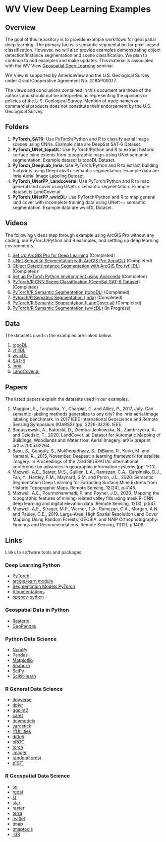 # WV View Deep Learning Examples

## Overview

The goal of this repository is to provide example workflows for geospatial deep learning. The primary focus is semantic segmentation for pixel-based classification. However, we will also provide examples demonstrating object detection/instance segmentation and scene classification. We plan to continue to add examples and make updates. This material is associated with the WV View [Geospatial Deep Learning](http://www.wvview.org/course_directory.html) seminar.

WV View is supported by AmericaView and the U.S. Geological Survey under Grant/Cooperative Agreement No. G18AP00077.

The views and conclusions contained in this document are those of the authors and should not be interpreted as representing the opinions or policies of the U.S. Geological Survey. Mention of trade names or commercial products does not constitute their endorsement by the U.S. Geological Survey.

## Folders

1. **PyTorch_SAT6:** Use PyTorch/Python and R to classify aerial image scenes using CNNs. Example data are DeepSat SAT-6 Dataset.
2. **PyTorch_UNet_topoDL:** Use PyTorch/Python and R to extract historic surface mine extents from topographic maps using UNet semantic segmentation. Example dataset is topoDL Dataset. 
3. **PyTorch_DeepLab_Inria:** Use PyTorch/Python and R to extract building footprints using DeepLabv3+ semantic segmentation. Example data are Inria Aerial Image Labeling Dataset.
4. **PyTorch_UNetPP_Landcoverai:** Use PyTorch/Python and R to map general land cover using UNet++ semantic segmentation. Example dataset is LandCover.ai. 
5. **PyTorch_UNetPP_wvlcDL:** Use PyTorch/Python and R to map general land cover with incomplete training data using UNett++ semantic segmentation. Example data are wvlcDL Dataset. 


## Videos

The following videos step through example using ArcGIS Pro without any coding, our PyTorch/Python and R examples, and settting up deep learning environments. 

1. [Set Up ArcGIS Pro for Deep Learning](https://youtu.be/z6PAUzPqSkQ) (Completed)
2. [UNet Semantic Segmentation with ArcGIS Pro (topoDL)](https://youtu.be/4HZ41mFhWws) (Completed)
3. [Object Detect/Instance Segmentation with ArcGIS Pro (vfillDL)](https://youtu.be/b1qddjuhIS0) (Completed)
4. [Set up PyTorch Python environment using Anaconda](https://youtu.be/gEkhiP_oCT4) (Completed)
5. [PyTorch/R CNN Scene Classification (DeepSat SAT-6 Dataset)](https://youtu.be/nmRKUynZnc4) (Completed)
6. [PyTorch/R Semantic Segmentation (topoDL)](https://youtu.be/wtwOSWsZ3xM) (Completed)
7. [Pytorch/R Sematnic Segmentation (Inria)](https://youtu.be/Ac20oEYYdMM) (Completed)
8. [PyTorch/R Semantic Segmentation (LandCover.ai)](https://youtu.be/HxyBvugGqaw) (Completed)
9. [PyTorch/R Semantic Segmentation (wvlcDL)]() (In Progress)

## Data

The datasets used in the examples are linked below. 

1. [topoDL](http://www.wvview.org/research.html)
2. [vfillDL](http://www.wvview.org/research.html)
3. [wvlcDL](http://www.wvview.org/research.html)
4. [SAT-6](https://www.kaggle.com/crawford/deepsat-sat6)
5. [Inria](https://project.inria.fr/aerialimagelabeling/)
6. [LandCover.ai](https://landcover.ai/)

## Papers

The listed papers explain the datasets used in our examples. 

1. Maggiori, E., Tarabalka, Y., Charpiat, G. and Alliez, P., 2017, July. Can semantic labeling methods generalize to any city? the inria aerial image labeling benchmark. In 2017 IEEE International Geoscience and Remote Sensing Symposium (IGARSS) (pp. 3226-3229). IEEE.
2. Boguszewski, A., Batorski, D., Ziemba-Jankowska, N., Zambrzycka, A. and Dziedzic, T., 2020. LandCover. ai: Dataset for Automatic Mapping of Buildings, Woodlands and Water from Aerial Imagery. arXiv preprint arXiv:2005.02264.
3. Basu, S., Ganguly, S., Mukhopadhyay, S., DiBiano, R., Karki, M. and Nemani, R., 2015, November. Deepsat: a learning framework for satellite imagery. In Proceedings of the 23rd SIGSPATIAL international conference on advances in geographic information systems (pp. 1-10).
4. Maxwell, A.E., Bester, M.S., Guillen, L.A., Ramezan, C.A., Carpinello, D.J., Fan, Y., Hartley, F.M., Maynard, S.M. and Pyron, J.L., 2020. Semantic Segmentation Deep Learning for Extracting Surface Mine Extents from Historic Topographic Maps. Remote Sensing, 12(24), p.4145.
5. Maxwell, A.E., Pourmohammadi, P. and Poyner, J.D., 2020. Mapping the topographic features of mining-related valley fills using mask R-CNN deep learning and digital elevation data. Remote Sensing, 12(3), p.547.
6. Maxwell, A.E., Strager, M.P., Warner, T.A., Ramezan, C.A., Morgan, A.N. and Pauley, C.E., 2019. Large-Area, High Spatial Resolution Land Cover Mapping Using Random Forests, GEOBIA, and NAIP Orthophotography: Findings and Recommendations. Remote Sensing, 11(12), p.1409.

## Links

Links to software tools and packages. 

### Deep Learning Python

* [PyTorch](https://pytorch.org/)
* [arcgis.learn module](https://developers.arcgis.com/python/api-reference/arcgis.learn.toc.html)
* [Segmentation Models PyTorch](https://developers.arcgis.com/python/api-reference/arcgis.learn.toc.html)
* [Albumentations](https://albumentations.ai/)
* [opencv-python](https://pypi.org/project/opencv-python/)

### Geospatial Data in Python

* [Rasterio](https://rasterio.readthedocs.io/en/latest/)
* [GeoPandas](https://geopandas.org/)

### Python Data Science
* [NumPy](https://numpy.org/)
* [Pandas](https://pandas.pydata.org/)
* [Matplotlib](https://matplotlib.org/)
* [Seaborn](https://seaborn.pydata.org/)
* [SciPy](https://www.scipy.org/)
* [Scikit-learn](https://scikit-learn.org/stable/)

### R General Data Science

* [tidyverse](https://www.tidyverse.org/)
* [dplyr](https://dplyr.tidyverse.org/)
* [ggplot2](https://ggplot2.tidyverse.org/)
* [caret](https://topepo.github.io/caret/)
* [tidymodels](https://www.tidymodels.org/)
* [yardstick](https://cran.r-project.org/web/packages/yardstick/index.html)
* [rfUtilities](https://cran.r-project.org/web/packages/rfUtilities/index.html)
* [diffeR](https://cran.r-project.org/web/packages/diffeR/index.html)
* [pROC](https://cran.r-project.org/web/packages/pROC/index.html)
* [torch](https://cran.r-project.org/web/packages/torch/index.html)
* [imager](https://dahtah.github.io/imager/)
* [randomForest](https://cran.r-project.org/web/packages/randomForest/index.html)
* [e1071](https://cran.r-project.org/web/packages/e1071/index.html)

### R Geospatial Data Science

* [sp](https://cran.r-project.org/web/packages/sp/index.html)
* [rgdal](https://cran.r-project.org/web/packages/rgdal/index.html)
* [sf](https://cran.r-project.org/web/packages/sf/index.html)
* [star](https://cran.r-project.org/web/packages/stars/index.html)
* [raster](https://cran.r-project.org/web/packages/raster/index.html)
* [terra](https://cran.r-project.org/web/packages/terra/index.html)
* [leaflet](https://rstudio.github.io/leaflet/)
* [tmap](https://cran.r-project.org/web/packages/tmap/vignettes/tmap-getstarted.html)
* [tmaptools](https://cran.r-project.org/web/packages/tmaptools/index.html)
* [lidR](https://cran.r-project.org/web/packages/lidR/index.html)

